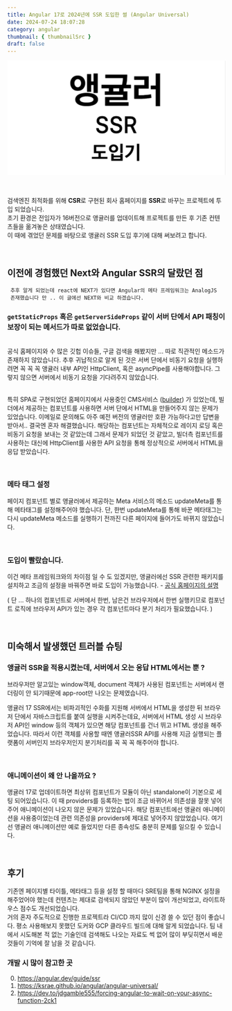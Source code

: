 ```yaml
---
title: Angular 17로 2024년에 SSR 도입한 썰 (Angular Universal)
date: 2024-07-24 18:07:28
category: angular
thumbnail: { thumbnailSrc }
draft: false
---
```


![thumbnail](../../assets/angular-ssr-thumbnail.png)

<br/>

검색엔진 최적화를 위해 **CSR**로 구현된 회사 홈페이지를 **SSR**로 바꾸는 프로젝트에 투입 되었습니다.  
초기 환경은 전임자가 16버전으로 앵귤러를 업데이트해 프로젝트를 만든 후 기존 컨텐츠들을 옮겨놓은 상태였습니다.  
이 때에 겪었던 문제를 바탕으로 앵귤러 SSR 도입 후기에 대해 써보려고 합니다.

<br />

## 이전에 경험했던 Next와 Angular SSR의 달랐던 점

```
 추후 알게 되었는데 react에 NEXT가 있다면 Angular의 메타 프레임워크는 AnalogJS
 존재했습니다 만 .. 이 글에선 NEXT와 비교 하겠습니다.
```

### `getStaticProps` 혹은 `getServerSideProps` 같이 서버 단에서 API 패칭이 보장이 되는 메서드가 따로 없었습니다.

<br/>
공식 홈페이지와 수 많은 깃헙 이슈들, 구글 검색을 해봤지만 ... 따로 직관적인 메소드가 존재하지 않았습니다. 추후 귀납적으로 알게 된 것은 서버 단에서 비동기 요청을 실행하려면 꼭 꼭 꼭 앵귤러 내부 API인 HttpClient, 혹은 asyncPipe를 사용해야합니다. 그렇지 않으면 서버에서 비동기 요청을 기다려주지 않았습니다.
<br/><br/>

특히 SPA로 구현되었던 홈페이지에서 사용중인 CMS서비스 ([builder](https://builder.io))
가 있었는데, 빌더에서 제공하는 컴포넌트를 사용하면 서버 단에서 HTML을 만들어주지 않는 문제가 있었습니다. 이메일로 문의해도 아주 예전 버전의 앵귤러만 호환 가능하다고만 답변을 받아서.. 결국엔 혼자 해결했습니다. 해당하는 컴포넌트는 자체적으로 레이지 로딩 혹은 비동기 요청을 보내는 것 같았는데 그래서 문제가 되었던 것 같았고, 빌더측 컴포넌트를 사용하는 대신에 HttpClient를 사용한 API 요청을 통해 정상적으로 서버에서 HTML을 응답 받았습니다.

<br/>

### 메타 태그 설정

페이지 컴포넌트 별로 앵귤러에서 제공하는 Meta 서비스의 메소드 updateMeta를 통해 메타태그를 설정해주어야 했습니다. 단, 한번 updateMeta를 통해 바꾼 메타태그는 다시 updateMeta 메소드를 실행하기 전까진 다른 페이지에 들어가도 바뀌지 않았습니다.

<br/>

### 도입이 빨랐습니다.

이건 메타 프레임워크와의 차이점 일 수 도 있겠지만, 앵귤러에선 SSR 관련한 패키지를 설치하고 조금의 설정을 바꿔주면 바로 도입이 가능했습니다. - [공식 홈페이지의 설명](https://angular.dev/guide/ssr)

( 단 ... 하나의 컴포넌트로 서버에서 한번, 남은건 브라우저에서 한번 실행키므로 컴포넌트 로직에 브라우저 API가 있는 경우 각 컴포넌트마다 분기 처리가 필요했습니다. )

<br/>

## 미숙해서 발생했던 트러블 슈팅

### 앵귤러 SSR을 적용시켰는데, 서버에서 오는 응답 HTML에서는 <app-root /> 뿐 ?

브라우저만 알고있는 window객체, document 객체가 사용된 컴포넌트는 서버에서 랜더링이 안 되기때문에 app-root만 나오는 문제였습니다.

앵귤러 17 SSR에서는 비파괴적인 수화를 지원해 서버에서 HTML을 생성한 뒤 브라우저 단에서 자바스크립트를 붙여 실행을 시켜주는데요, 서버에서 HTML 생성 시 브라우저 API인 window 등의 객체가 있으면 해당 컴포넌트를 건너 뛰고 HTML 생성을 해주었습니다. 따라서 이런 객체를 사용할 때엔 앵귤러SSR API를 사용해 지금 실행되는 플랫폼이 서버인지 브라우저인지 분기처리를 꼭 꼭 꼭 해주어야 합니다.

<br/>

### 애니메이션이 왜 안 나올까요 ?

앵귤러 17로 업데이트하면 최상위 컴포넌트가 모듈이 아닌 standalone이 기본으로 세팅 되어있습니다. 이 때 providers를 등록하는 법이 조금 바뀌어서 의존성을 잘못 넣어주어 애니메이션이 나오지 않은 문제가 있었습니다.
해당 컴포넌트에선 앵귤러 애니메이션을 사용중이었는데 관련 의존성을 providers에 제대로 넣어주지 않았었습니다. 여기선 앵귤러 애니메이션만 예로 들었지만 다른 종속성도 충분히 문제를 일으킬 수 있습니다.

<!-- ### 사용중인 CMS인 builder는 왜 서버에서 렌더링을 안 시켜줄까 ?

앵귤러 SSR의 최대 아쉬운 점이라고 생각하는 부분이 있는데요, 바로 API 패칭을 서버에서 기다려달라고 하는 메소드가 없습니다. 이 말은 NEXT에서 getserversideprops, getStaticProps와 같은 메소드가 존재하지 않습니다.
따라서 앵귤러 내부 비동기 API인 HttpClient, async 파이프를 쓰지 않고 CMS에서 제공하는 컴포넌트를 사용하니 제대로 서버에서 HTML을 만들어주지 않았습니다. -->

<br/>

## 후기

기존엔 페이지별 타이틀, 메타태그 등을 설정 할 때마다 SRE팀을 통해 NGINX 설정을 해주었어야 했는데 컨텐츠는 제대로 검색되지 않았던 부분이 많이 개선되었고, 라이트하우스 점수도 개선되었습니다.
<br/>
거의 혼자 주도적으로 진행한 프로젝트라 CI/CD 까지 많이 신경 쓸 수 있던 점이 좋습니다. 평소 사용해보지 못했던 도커와 GCP 클라우드 빌드에 대해 알게 되었습니다. 팀 내에서 시도해본 적 없는 기술인데 검색해도 나오는 자료도 썩 없어 많이 부딪히면서 배운 것들이 기억에 잘 남을 것 같습니다.

### 개발 시 많이 참고한 곳

0. https://angular.dev/guide/ssr
1. https://ksrae.github.io/angular/angular-universal/
1. https://dev.to/jdgamble555/forcing-angular-to-wait-on-your-async-function-2ck1
